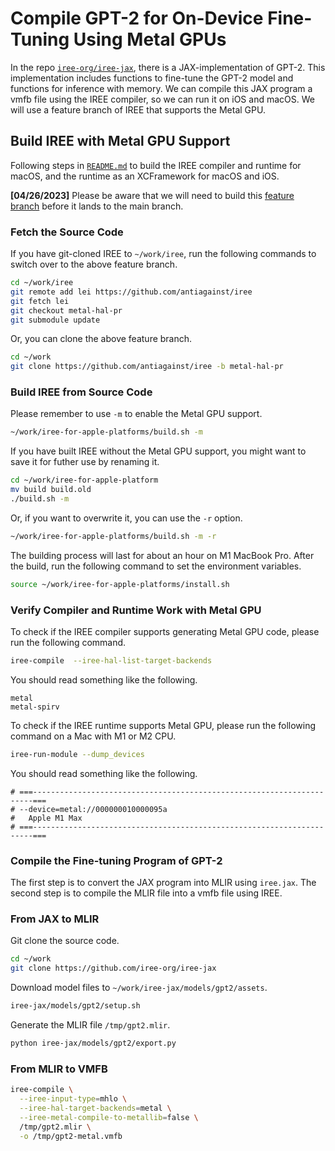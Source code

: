 # Compile GPT-2 for On-Device Fine-Tuning Using Metal GPUs

In the repo [`iree-org/iree-jax`](https://github.com/iree-org/iree-jax/tree/main/models/gpt2), there is a JAX-implementation of GPT-2. This implementation includes functions to fine-tune the GPT-2 model and functions for inference with memory. We can compile this JAX program a vmfb file using the IREE compiler, so we can run it on iOS and macOS.  We will use a feature branch of IREE that supports the Metal GPU.

## Build IREE with Metal GPU Support

Following steps in [`README.md`](/README.md) to build the IREE compiler and runtime for macOS, and the runtime as an XCFramework for macOS and iOS.

**\[04/26/2023\]** Please be aware that we will need to build this [feature branch](https://github.com/antiagainst/iree/tree/metal-hal-pr) before it lands to the main branch.

### Fetch the Source Code

If you have git-cloned IREE to `~/work/iree`, run the following commands to switch over to the above feature branch.

```bash
cd ~/work/iree
git remote add lei https://github.com/antiagainst/iree
git fetch lei
git checkout metal-hal-pr
git submodule update
```

Or, you can clone the above feature branch.

```bash
cd ~/work
git clone https://github.com/antiagainst/iree -b metal-hal-pr
```

### Build IREE from Source Code

Please remember to use `-m` to enable the Metal GPU support.

```bash
~/work/iree-for-apple-platforms/build.sh -m
```

If you have built IREE without the Metal GPU support, you might want to save it for futher use by renaming it.

```bash
cd ~/work/iree-for-apple-platform
mv build build.old
./build.sh -m
```

Or, if you want to overwrite it, you can use the `-r` option.

```bash
~/work/iree-for-apple-platforms/build.sh -m -r
```

The building process will last for about an hour on M1 MacBook Pro.  After the build, run the following command to set the environment variables.

```bash
source ~/work/iree-for-apple-platforms/install.sh
```

### Verify Compiler and Runtime Work with Metal GPU

To check if the IREE compiler supports generating Metal GPU code, please run the following command.

```bash
iree-compile  --iree-hal-list-target-backends
```

You should read something like the following.

```
metal
metal-spirv
```

To check if the IREE runtime supports Metal GPU, please run the following command on a Mac with M1 or M2 CPU.

```bash
iree-run-module --dump_devices
```

You should read something like the following.

```
# ===----------------------------------------------------------------------===
# --device=metal://000000010000095a
#   Apple M1 Max
# ===----------------------------------------------------------------------===
```

### Compile the Fine-tuning Program of GPT-2

The first step is to convert the JAX program into MLIR using `iree.jax`.  The second step is to compile the MLIR file into a vmfb file using IREE.

### From JAX to MLIR

Git clone the source code.

```bash
cd ~/work
git clone https://github.com/iree-org/iree-jax
```

Download model files to `~/work/iree-jax/models/gpt2/assets`.

```bash
iree-jax/models/gpt2/setup.sh
```

Generate the MLIR file `/tmp/gpt2.mlir`.

```bash
python iree-jax/models/gpt2/export.py
```

### From MLIR to VMFB

```bash
iree-compile \
  --iree-input-type=mhlo \
  --iree-hal-target-backends=metal \
  --iree-metal-compile-to-metallib=false \
  /tmp/gpt2.mlir \
  -o /tmp/gpt2-metal.vmfb
```
